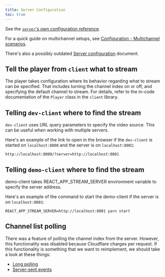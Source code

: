 ```yaml
---
title: Server Configuration
toc: true
---
```


See the [`server`'s own configuration reference](../../server/docs/configuration/README.md).

For a quick guide on multichannel setups, see [Configuration - Multichannel scenarios](ServerConfigurationMultichannel.md).

There's also a possibly outdated [Server configuration](old/ServerConfiguration.md) document.

## Tell the player from `client` what to stream

The player takes configuration where its behavior regarding what to stream can be specified.
That includes turning the channel index on or off, and specifying the default channel to stream.
For details, refer to the in-code documentation of the `Player` class in the `client` library.

## Telling `dev-client` where to find the stream

`dev-client` uses URL query parameters to specify the video source.
This can be useful when working with multiple servers.

Here's an example of the link to open in the browser if the `dev-client` is started on `localhost:8000` and the server is on `localhost:8001`:

    http://localhost:8000/?server=http://localhost:8001

## Telling `demo-client` where to find the stream

demo-client takes REACT_APP_STREAM_SERVER environment variable to specify the server address.

Here's an example of the command to start the demo-client if the server is on `localhost:8001`:

    REACT_APP_STREAM_SERVER=http://localhost:8001 yarn start

## Channel list polling

There was a feature of polling the channel index from the server.
However, this functionality was disabled because Cloudflare charges per request.
If this functionality is something that we want to reimplement, we should take a look at these things:
- [Long polling](https://javascript.info/long-polling)
- [Server-sent events](https://developer.mozilla.org/en-US/docs/Web/API/Server-sent_events)
